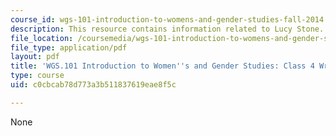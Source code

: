 ```yaml
---
course_id: wgs-101-introduction-to-womens-and-gender-studies-fall-2014
description: This resource contains information related to Lucy Stone.
file_location: /coursemedia/wgs-101-introduction-to-womens-and-gender-studies-fall-2014/c0cbcab78d773a3b511837619eae8f5c_MITWGS_101F14_InClass4.pdf
file_type: application/pdf
layout: pdf
title: 'WGS.101 Introduction to Women''s and Gender Studies: Class 4 Writing'
type: course
uid: c0cbcab78d773a3b511837619eae8f5c

---
```

None